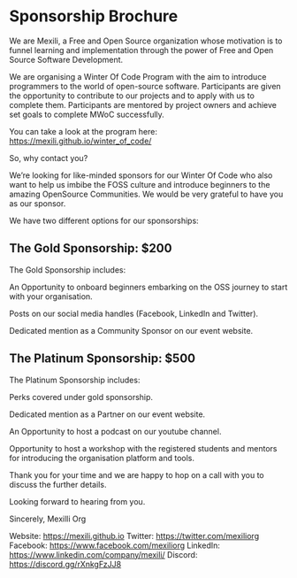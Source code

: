 # Sponsorship Brochure

We are Mexili, a Free and Open Source organization whose motivation is to funnel learning and implementation through the power of Free and Open Source Software Development.

We are organising a Winter Of Code Program with the aim to introduce programmers to the world of open-source software. Participants are given the opportunity to contribute to our projects and to apply with us to complete them. Participants are mentored by project owners and achieve set goals to complete MWoC successfully.

You can take a look at the program here: https://mexili.github.io/winter_of_code/

So, why contact you?

We’re looking for like-minded sponsors for our Winter Of Code who also want to help us imbibe the FOSS culture and introduce beginners to the amazing OpenSource Communities. We would be very grateful to have you as our sponsor.

We have two different options for our sponsorships:

## The Gold Sponsorship: $200

The Gold Sponsorship includes:

An Opportunity to onboard beginners embarking on the OSS journey to start with your organisation.

Posts on our social media handles (Facebook, LinkedIn and Twitter).

Dedicated mention as a Community Sponsor on our event website.

## The Platinum Sponsorship: $500

The Platinum Sponsorship includes:

Perks covered under gold sponsorship.

Dedicated mention as a Partner on our event website.

An Opportunity to host a podcast on our youtube channel.

Opportunity to host a workshop with the registered students and mentors for introducing the organisation platform and tools.

Thank you for your time and we are happy to hop on a call with you to discuss the further details.

Looking forward to hearing from you.

Sincerely,
Mexilli Org

Website: https://mexili.github.io
Twitter: https://twitter.com/mexiliorg
Facebook: https://www.facebook.com/mexiliorg
LinkedIn: https://www.linkedin.com/company/mexili/
Discord: https://discord.gg/rXnkgFzJJ8

